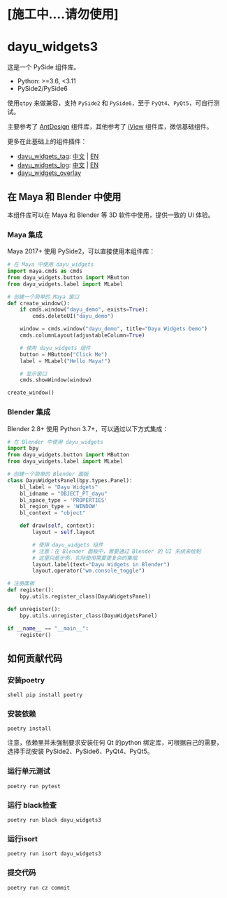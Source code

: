 # [施工中....请勿使用]

# dayu_widgets3

这是一个 PySide 组件库。

* Python: >=3.6, <3.11
* PySide2/PySide6

使用`qtpy` 来做兼容，支持 `PySide2` 和 `PySide6`，至于 `PyQt4`、`PyQt5`，可自行测试。

主要参考了 [AntDesign](https://ant.design/) 组件库，其他参考了 [iView](https://www.iviewui.com/) 组件库，微信基础组件。

更多在此基础上的组件插件：

* [dayu_widgets_tag](https://github.com/muyr/dayu_widgets_tag):  [中文](https://muyr.github.io/dayu_widgets_tag/#/zh-cn/) | [EN](https://muyr.github.io/dayu_widgets_tag/#/)
* [dayu_widgets_log](https://github.com/muyr/dayu_widgets_log):  [中文](https://muyr.github.io/dayu_widgets_log/#/zh-cn/) | [EN](https://muyr.github.io/dayu_widgets_log/#/)
* [dayu_widgets_overlay](https://github.com/FXTD-ODYSSEY/dayu_widgets_overlay)

## 在 Maya 和 Blender 中使用

本组件库可以在 Maya 和 Blender 等 3D 软件中使用，提供一致的 UI 体验。

### Maya 集成

Maya 2017+ 使用 PySide2，可以直接使用本组件库：

```python
# 在 Maya 中使用 dayu_widgets
import maya.cmds as cmds
from dayu_widgets.button import MButton
from dayu_widgets.label import MLabel

# 创建一个简单的 Maya 窗口
def create_window():
    if cmds.window("dayu_demo", exists=True):
        cmds.deleteUI("dayu_demo")

    window = cmds.window("dayu_demo", title="Dayu Widgets Demo")
    cmds.columnLayout(adjustableColumn=True)

    # 使用 dayu_widgets 组件
    button = MButton("Click Me")
    label = MLabel("Hello Maya!")

    # 显示窗口
    cmds.showWindow(window)

create_window()
```

### Blender 集成

Blender 2.8+ 使用 Python 3.7+，可以通过以下方式集成：

```python
# 在 Blender 中使用 dayu_widgets
import bpy
from dayu_widgets.button import MButton
from dayu_widgets.label import MLabel

# 创建一个简单的 Blender 面板
class DayuWidgetsPanel(bpy.types.Panel):
    bl_label = "Dayu Widgets"
    bl_idname = "OBJECT_PT_dayu"
    bl_space_type = 'PROPERTIES'
    bl_region_type = 'WINDOW'
    bl_context = "object"

    def draw(self, context):
        layout = self.layout

        # 使用 dayu_widgets 组件
        # 注意：在 Blender 面板中，需要通过 Blender 的 UI 系统来绘制
        # 这里只是示例，实际使用需要更复杂的集成
        layout.label(text="Dayu Widgets in Blender")
        layout.operator("wm.console_toggle")

# 注册面板
def register():
    bpy.utils.register_class(DayuWidgetsPanel)

def unregister():
    bpy.utils.unregister_class(DayuWidgetsPanel)

if __name__ == "__main__":
    register()
```


## 如何贡献代码

### 安装poetry
``shell
pip install poetry
``

### 安装依赖
```shell
poetry install
```
注意，依赖里并未强制要求安装任何 Qt 的python 绑定库，可根据自己的需要，选择手动安装 PySide2、PySide6、PyQt4、PyQt5。

### 运行单元测试
```shell
poetry run pytest
```

### 运行 black检查
```shell
poetry run black dayu_widgets3
```

### 运行isort
```shell
poetry run isort dayu_widgets3
```

### 提交代码
```shell
poetry run cz commit
```
